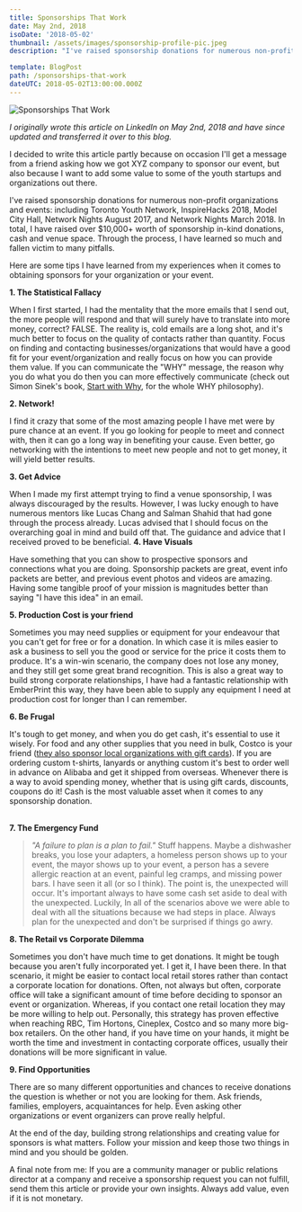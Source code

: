 ```yaml
---
title: Sponsorships That Work
date: May 2nd, 2018
isoDate: '2018-05-02'
thumbnail: /assets/images/sponsorship-profile-pic.jpeg
description: "I've raised sponsorship donations for numerous non-profit organizations and events: including Toronto Youth Network, InspireHacks 2018, Model City Hall, Network Nights August 2017, and Network Nights March 2018. In total, I have raised over $10,000+ worth of sponsorship in-kind donations, cash and venue space. Through the process, I have learned so much and fallen victim to many pitfalls."

template: BlogPost
path: /sponsorships-that-work
dateUTC: 2018-05-02T13:00:00.000Z
---
```


![Sponsorships That Work](/assets/images/sponsorships_header_jpg.jpeg 'Sponsorships That Work')

_I originally wrote this article on LinkedIn on May 2nd, 2018 and have since updated and transferred it over to this blog._
<br/>

I decided to write this article partly because on occasion I'll get a message from a friend asking how we got XYZ company to sponsor our event, but also because I want to add some value to some of the youth startups and organizations out there.
<br/>

I've raised sponsorship donations for numerous non-profit organizations and events: including Toronto Youth Network, InspireHacks 2018, Model City Hall, Network Nights August 2017, and Network Nights March 2018. In total, I have raised over \$10,000+ worth of sponsorship in-kind donations, cash and venue space. Through the process, I have learned so much and fallen victim to many pitfalls.
<br/>

Here are some tips I have learned from my experiences when it comes to obtaining sponsors for your organization or your event.
<br/>

**1. The Statistical Fallacy**
<br/>

When I first started, I had the mentality that the more emails that I send out, the more people will respond and that will surely have to translate into more money, correct? FALSE. The reality is, cold emails are a long shot, and it's much better to focus on the quality of contacts rather than quantity. Focus on finding and contacting businesses/organizations that would have a good fit for your event/organization and really focus on how you can provide them value. If you can communicate the "WHY" message, the reason why you do what you do then you can more effectively communicate (check out Simon Sinek's book, [Start with Why](https://simonsinek.com/product/start-with-why/), for the whole WHY philosophy).
<br/>

**2. Network!**
<br/>

I find it crazy that some of the most amazing people I have met were by pure chance at an event. If you go looking for people to meet and connect with, then it can go a long way in benefiting your cause. Even better, go networking with the intentions to meet new people and not to get money, it will yield better results.
<br/>

**3. Get Advice**
<br/>

When I made my first attempt trying to find a venue sponsorship, I was always discouraged by the results. However, I was lucky enough to have numerous mentors like Lucas Chang and Salman Shahid that had gone through the process already. Lucas advised that I should focus on the overarching goal in mind and build off that. The guidance and advice that I received proved to be beneficial.
**4. Have Visuals**
<br/>

Have something that you can show to prospective sponsors and connections what you are doing. Sponsorship packets are great, event info packets are better, and previous event photos and videos are amazing. Having some tangible proof of your mission is magnitudes better than saying "I have this idea" in an email.
<br/>

**5. Production Cost is your friend**
<br/>

Sometimes you may need supplies or equipment for your endeavour that you can't get for free or for a donation. In which case it is miles easier to ask a business to sell you the good or service for the price it costs them to produce. It's a win-win scenario, the company does not lose any money, and they still get some great brand recognition. This is also a great way to build strong corporate relationships, I have had a fantastic relationship with EmberPrint this way, they have been able to supply any equipment I need at production cost for longer than I can remember.
<br/>

**6. Be Frugal**
<br/>

It's tough to get money, and when you do get cash, it's essential to use it wisely. For food and any other supplies that you need in bulk, Costco is your friend ([they also sponsor local organizations with gift cards](https://m.costco.ca/wcsstore/CostcoCABCCatalogAssetStore/feature-pages/CN-Donation-Request-Form.pdf)). If you are ordering custom t-shirts, lanyards or anything custom it's best to order well in advance on Alibaba and get it shipped from overseas. Whenever there is a way to avoid spending money, whether that is using gift cards, discounts, coupons do it! Cash is the most valuable asset when it comes to any sponsorship donation.  
<br/>

**7. The Emergency Fund**
<br/>

> _"A failure to plan is a plan to fail."_
> Stuff happens. Maybe a dishwasher breaks, you lose your adapters, a homeless person shows up to your event, the mayor shows up to your event, a person has a severe allergic reaction at an event, painful leg cramps, and missing power bars. I have seen it all (or so I think). The point is, the unexpected will occur. It's important always to have some cash set aside to deal with the unexpected. Luckily, In all of the scenarios above we were able to deal with all the situations because we had steps in place. Always plan for the unexpected and don't be surprised if things go awry.
> <br/>

**8. The Retail vs Corporate Dilemma**
<br/>

Sometimes you don't have much time to get donations. It might be tough because you aren't fully incorporated yet. I get it, I have been there. In that scenario, it might be easier to contact local retail stores rather than contact a corporate location for donations. Often, not always but often, corporate office will take a significant amount of time before deciding to sponsor an event or organization. Whereas, if you contact one retail location they may be more willing to help out. Personally, this strategy has proven effective when reaching RBC, Tim Hortons, Cineplex, Costco and so many more big-box retailers. On the other hand, if you have time on your hands, it might be worth the time and investment in contacting corporate offices, usually their donations will be more significant in value.
<br/>

**9. Find Opportunities**
<br/>

There are so many different opportunities and chances to receive donations the question is whether or not you are looking for them. Ask friends, families, employers, acquaintances for help. Even asking other organizations or event organizers can prove really helpful.
<br/>

At the end of the day, building strong relationships and creating value for sponsors is what matters. Follow your mission and keep those two things in mind and you should be golden.
<br/>

A final note from me: If you are a community manager or public relations director at a company and receive a sponsorship request you can not fulfill, send them this article or provide your own insights. Always add value, even if it is not monetary.
